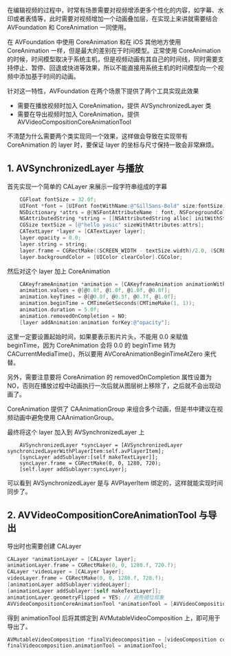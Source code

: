 在编辑视频的过程中，时常有场景需要对视频增添更多个性化的内容，如字幕、水印或者表情等，此时需要对视频增加一个动画叠加层，在实现上来讲就需要结合 AVFoundation 和 CoreAnimation 一同使用。

在 AVFoundation 中使用 CoreAnimation 和在 iOS 其他地方使用 CoreAnimation 一样，但是最大的差别在于时间模型。正常使用 CoreAnimation 的时候，时间模型取决于系统主机，但是视频动画有其自己的时间线，同时需要支持停止、暂停、回退或快进等效果，所以不能直接用系统主机的时间模型向一个视频中添加基于时间的动画。

针对这一特性，AVFoundation 在两个场景下提供了两个工具实现此效果

* 需要在播放视频时加入 CoreAnimation，提供 AVSynchronizedLayer 类
* 需要在导出视频时加入 CoreAnimation，提供 AVVideoCompositionCoreAnimationTool

不清楚为什么需要两个类实现同一个效果，这样做会导致在实现带有 CoreAnimation 的 layer 时，要保证 layer 的坐标与尺寸保持一致会非常麻烦。

## 1. AVSynchronizedLayer 与播放

首先实现一个简单的 CALayer 来展示一段字符串组成的字幕

```objectivec
    CGFloat fontSize = 32.0f;
    UIFont *font = [UIFont fontWithName:@"GillSans-Bold" size:fontSize];
    NSDictionary *attrs = @{NSFontAttributeName : font, NSForegroundColorAttributeName : (id)[UIColor whiteColor].CGColor};
    NSAttributedString *string = [[NSAttributedString alloc] initWithString:@"hello yasic" attributes:attrs];
    CGSize textSize = [@"hello yasic" sizeWithAttributes:attrs];
    CATextLayer *layer = [CATextLayer layer];
    layer.opacity = 0.0;
    layer.string = string;
    layer.frame = CGRectMake((SCREEN_WIDTH - textSize.width)/2.0, (SCREEN_HEIGHT - textSize.height)/2.0, textSize.width, textSize.height);
    layer.backgroundColor = [UIColor clearColor].CGColor;
```

然后对这个 layer 加上 CoreAnimation

```objectivec
    CAKeyframeAnimation *animation = [CAKeyframeAnimation animationWithKeyPath:@"opacity"];
    animation.values = @[@0.0f, @1.0f, @1.0f, @0.0f];
    animation.keyTimes = @[@0.0f, @0.3f, @0.7f, @1.0f];
    animation.beginTime = CMTimeGetSeconds(CMTimeMake(1, 1));
    animation.duration = 5.0f;
    animation.removedOnCompletion = NO;
    [layer addAnimation:animation forKey:@"opacity"];
```

这里一定要设置起始时间，如果要表示影片片头，不能用 0.0 来赋值 beginTime，因为 CoreAnimation 会将 0.0 的 beginTime 转为 CACurrentMediaTime()，所以要用 AVCoreAnimationBeginTimeAtZero 来代替。

另外，需要注意要将 CoreAnimation 的 removedOnCompletion 属性设置为 NO，否则在播放过程中动画执行一次后就从图层树上移除了，之后就不会出现动画了。

CoreAnimation 提供了 CAAnimationGroup 来组合多个动画，但是书中建议在视频动画中避免使用 CAAnimationGroup。

最终将这个 layer 加入到 AVSynchronizedLayer 上

```objetivec
    AVSynchronizedLayer *syncLayer = [AVSynchronizedLayer synchronizedLayerWithPlayerItem:self.avPlayerItem];
    [syncLayer addSublayer:[self makeTextLayer]];
    syncLayer.frame = CGRectMake(0, 0, 1280, 720);
    [self.layer addSublayer:syncLayer];
```

可以看到 AVSynchronizedLayer 是与 AVPlayerItem 绑定的，这样就能实现时间同步了。

## 2. AVVideoCompositionCoreAnimationTool 与导出

导出时也需要创建 CALayer

```objectivec
CALayer *animationLayer = [CALayer layer];
animationLayer.frame = CGRectMake(0, 0, 1280.f, 720.f);
CALayer *videoLayer = [CALayer layer];
videoLayer.frame = CGRectMake(0, 0, 1280.f, 720.f);                            
[animationLayer addSublayer:videoLayer];
[animationLayer addSublayer:[self makeTextLayer]];
animationLayer.geometryFlipped = YES; // 避免错位现象
AVVideoCompositionCoreAnimationTool *animationTool = [AVVideoCompositionCoreAnimationTool videoCompositionCoreAnimationToolWithPostProcessingAsVideoLayer:videoLayer inLayer:animationLayer];
```

得到 animationTool 后将其绑定到 AVMutableVideoComposition 上，即可用于导出了。

```objectivec
AVMutableVideoComposition *finalVideocomposition = [videoComposition copy];
finalVideocomposition.animationTool = animationTool;
```